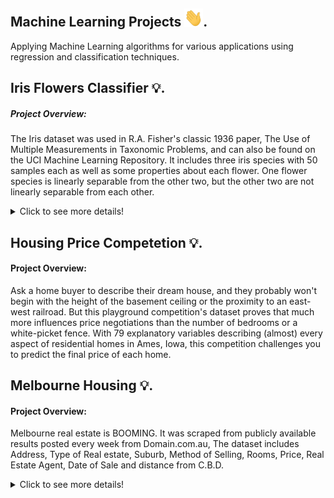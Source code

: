 ## Machine Learning Projects <img src="https://raw.githubusercontent.com/ABSphreak/ABSphreak/master/gifs/Hi.gif" width="30px">.

Applying Machine Learning algorithms for various applications using regression and classification techniques.

## Iris Flowers Classifier 💡.


##### Project Overview:

The Iris dataset was used in R.A. Fisher's classic 1936 paper, The Use of Multiple Measurements in Taxonomic Problems, and can also be found on the UCI Machine Learning Repository.
It includes three iris species with 50 samples each as well as some properties about each flower. One flower species is linearly separable from the other two, but the other two are not linearly separable from each other.
<br/>
<details>
 <summary> Click to see more details! </summary>
 <br/>

The columns in this dataset are:
<br/>
* ` Id`
* ` SepalLengthCm`
* ` SepalWidthCm`
* ` PetalLengthCm`
* ` PetalWidthCm`
* ` Species`
</details>

## Housing Price Competetion 💡.

#### Project Overview:

Ask a home buyer to describe their dream house, and they probably won't begin with the height of the basement ceiling or the proximity to an east-west railroad. But this playground competition's dataset proves that much more influences price negotiations than the number of bedrooms or a white-picket fence.
With 79 explanatory variables describing (almost) every aspect of residential homes in Ames, Iowa, this competition challenges you to predict the final price of each home.

## Melbourne Housing 💡.

#### Project Overview:

Melbourne real estate is BOOMING.
It was scraped from publicly available results posted every week from Domain.com.au, The dataset includes Address, Type of Real estate, Suburb, Method of Selling, Rooms, Price, Real Estate Agent, Date of Sale and distance from C.B.D.

<details>
 
 <summary> Click to see more details! </summary>
 <br/>
 **Notes on Specific Variables:**
<br/>
* `Rooms: Number of rooms`
* `Price: Price in dollars`
* `Method: S - property sold; SP - property sold prior; PI - property passed in; PN - sold prior not disclosed; SN - sold not disclosed; NB - no bid; VB - vendor bid; W - withdrawn prior to auction; SA - sold after auction; SS - sold after auction price not disclosed. N/A - price or highest bid not available.`
* `Type: br - bedroom(s); h - house,cottage,villa, semi,terrace; u - unit, duplex; t - townhouse; dev site - development site; o res - other residential.`
* `SellerG: Real Estate Agent`
* `Date: Date sold`
* `Distance: Distance from CBD`
* `Regionname: General Region (West, North West, North, North east …etc)`
* `Propertycount: Number of properties that exist in the suburb.`
* `Bedroom2 : Scraped # of Bedrooms (from different source)`
* `Bathroom: Number of Bathrooms`
* `Car: Number of carspots`
* `Landsize: Land Size`
* `BuildingArea: Building Size`
* `CouncilArea: Governing council for the area`
 
</details>

